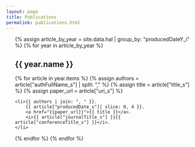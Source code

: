 ```yaml
---
layout: page
title: Publications
permalink: publications.html
---
```


<ul>
{% assign article_by_year = site.data.hal | group_by: "producedDateY_i" %}
{% for year in article_by_year %}
  <h2>{{ year.name }}</h2>
  {% for article in year.items %}
    {% assign authors = article["authFullName_s"] | split: "," %}
    {% assign title = article["title_s"] %}
    {% assign paper_url = article["uri_s"] %}
    
    <li>{{ authors | join: ", " }}.
        {{ article["producedDate_s"]| slice: 0, 4 }}.
        <a href="{{paper_url}}">{{ title }}</a>.
        <i>{{ article["journalTitle_s"] }}{{ article["conferenceTitle_s"] }}</i>.      
    </li>

  {% endfor %}
{% endfor %}
</ul>
